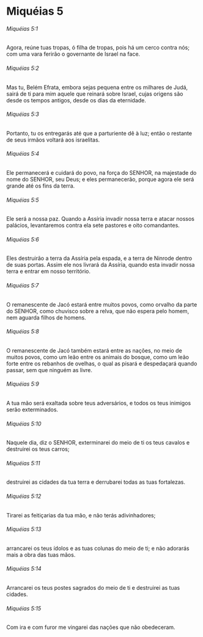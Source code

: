 # Miquéias 5

###### Miquéias 5:1

Agora, reúne tuas tropas, ó filha de tropas, pois há um cerco contra nós; com uma vara ferirão o governante de Israel na face.

###### Miquéias 5:2

Mas tu, Belém Efrata, embora sejas pequena entre os milhares de Judá, sairá de ti para mim aquele que reinará sobre Israel, cujas origens são desde os tempos antigos, desde os dias da eternidade.

###### Miquéias 5:3

Portanto, tu os entregarás até que a parturiente dê à luz; então o restante de seus irmãos voltará aos israelitas.

###### Miquéias 5:4

Ele permanecerá e cuidará do povo, na força do SENHOR, na majestade do nome do SENHOR, seu Deus; e eles permanecerão, porque agora ele será grande até os fins da terra.

###### Miquéias 5:5

Ele será a nossa paz. Quando a Assíria invadir nossa terra e atacar nossos palácios, levantaremos contra ela sete pastores e oito comandantes.

###### Miquéias 5:6

Eles destruirão a terra da Assíria pela espada, e a terra de Ninrode dentro de suas portas. Assim ele nos livrará da Assíria, quando esta invadir nossa terra e entrar em nosso território.

###### Miquéias 5:7

O remanescente de Jacó estará entre muitos povos, como orvalho da parte do SENHOR, como chuvisco sobre a relva, que não espera pelo homem, nem aguarda filhos de homens.

###### Miquéias 5:8

O remanescente de Jacó também estará entre as nações, no meio de muitos povos, como um leão entre os animais do bosque, como um leão forte entre os rebanhos de ovelhas, o qual as pisará e despedaçará quando passar, sem que ninguém as livre.

###### Miquéias 5:9

A tua mão será exaltada sobre teus adversários, e todos os teus inimigos serão exterminados.

###### Miquéias 5:10

Naquele dia, diz o SENHOR, exterminarei do meio de ti os teus cavalos e destruirei os teus carros;

###### Miquéias 5:11

destruirei as cidades da tua terra e derrubarei todas as tuas fortalezas.

###### Miquéias 5:12

Tirarei as feitiçarias da tua mão, e não terás adivinhadores;

###### Miquéias 5:13

arrancarei os teus ídolos e as tuas colunas do meio de ti; e não adorarás mais a obra das tuas mãos.

###### Miquéias 5:14

Arrancarei os teus postes sagrados do meio de ti e destruirei as tuas cidades.

###### Miquéias 5:15

Com ira e com furor me vingarei das nações que não obedeceram.

